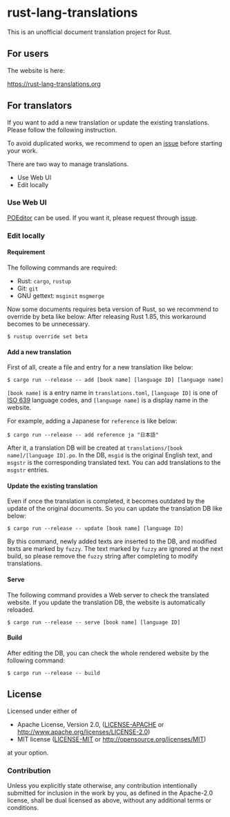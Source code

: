 # rust-lang-translations

This is an unofficial document translation project for Rust.

## For users

The website is here:

https://rust-lang-translations.org

## For translators

If you want to add a new translation or update the existing translations.
Please follow the following instruction.

To avoid duplicated works, we recommend to open an [issue](https://github.com/rust-lang-translations/translations/issues) before starting your work.

There are two way to manage translations.

* Use Web UI
* Edit locally

### Use Web UI

[POEditor](https://poeditor.com) can be used.
If you want it, please request through [issue](https://github.com/rust-lang-translations/translations/issues).

### Edit locally

#### Requirement

The following commands are required:

* Rust: `cargo`, `rustup`
* Git: `git`
* GNU gettext: `msginit` `msgmerge`

Now some documents requires beta version of Rust, so we recommend to override by beta like below:
After releasing Rust 1.85, this workaround becomes to be unnecessary.

```
$ rustup override set beta
```

#### Add a new translation

First of all, create a file and entry for a new translation like below:

```
$ cargo run --release -- add [book name] [language ID] [language name]
```

`[book name]` is a entry name in `translations.toml`,
`[language ID]` is one of [ISO 639](https://en.wikipedia.org/wiki/List_of_ISO_639_language_codes) language codes,
and `[language name]` is a display name in the website.

For example, adding a Japanese for `reference` is like below:

```
$ cargo run --release -- add reference ja "日本語"
```

After it, a translation DB will be created at `translations/[book name]/[language ID].po`.
In the DB, `msgid` is the original English text, and `msgstr` is the corresponding translated text.
You can add translations to the `msgstr` entries.

#### Update the existing translation

Even if once the translation is completed, it becomes outdated by the update of the original documents. 
So you can update the translation DB like below:

```
$ cargo run --release -- update [book name] [language ID]
```

By this command, newly added texts are inserted to the DB, and modified texts are marked by `fuzzy`.
The text marked by `fuzzy` are ignored at the next build, so please remove the `fuzzy` string after completing to modify translations.

#### Serve

The following command provides a Web server to check the translated website.
If you update the translation DB, the website is automatically reloaded.

```
$ cargo run --release -- serve [book name] [language ID]
```

#### Build

After editing the DB, you can check the whole rendered website by the following command:

```
$ cargo run --release -- build
```

## License

Licensed under either of

 * Apache License, Version 2.0, ([LICENSE-APACHE](LICENSE-APACHE) or http://www.apache.org/licenses/LICENSE-2.0)
 * MIT license ([LICENSE-MIT](LICENSE-MIT) or http://opensource.org/licenses/MIT)

at your option.

### Contribution

Unless you explicitly state otherwise, any contribution intentionally
submitted for inclusion in the work by you, as defined in the Apache-2.0
license, shall be dual licensed as above, without any additional terms or
conditions.
